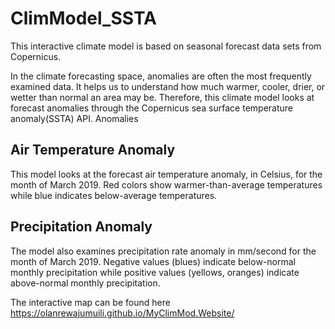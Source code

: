 # ClimModel_SSTA
This interactive climate model is based on seasonal forecast data sets from Copernicus.

In the climate forecasting space, anomalies are often the most frequently examined data. It helps us to understand how much warmer, cooler, drier, or wetter than normal an area may be. Therefore, this climate model looks at forecast anomalies through the Copernicus sea surface temperature anomaly(SSTA) API.
Anomalies 

## Air Temperature Anomaly
This model looks at the forecast air temperature anomaly, in Celsius, for the month of March 2019. Red colors show warmer-than-average temperatures while blue indicates below-average temperatures.

## Precipitation Anomaly
The model also examines precipitation rate anomaly in mm/second for the month of March 2019. Negative values (blues) indicate below-normal monthly precipitation while positive values (yellows, oranges) indicate above-normal monthly precipitation.

The interactive map can be found here https://olanrewajumuili.github.io/MyClimMod.Website/
